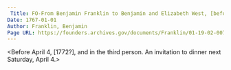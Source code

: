 ```yaml
---
 Title: FO-From Benjamin Franklin to Benjamin and Elizabeth West, [before 4 April 1772?]: résumé
Date: 1767-01-01
Author: Franklin, Benjamin
Page URL: https://founders.archives.gov/documents/Franklin/01-19-02-0075
---
```


<Before April 4, [1772?], and in the third person. An invitation to dinner next Saturday, April 4.>

